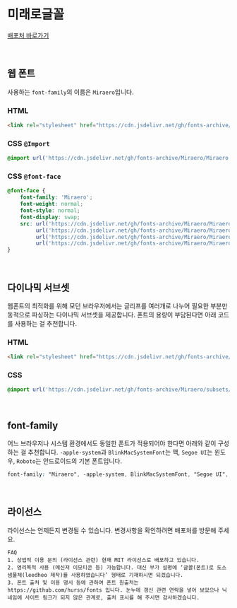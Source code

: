 # 미래로글꼴

[배포처 바로가기](https://github.com/hurss/fonts)

&nbsp;

## 웹 폰트

사용하는 `font-family`의 이름은 `Miraero`입니다.

### HTML

```html
<link rel="stylesheet" href="https://cdn.jsdelivr.net/gh/fonts-archive/Miraero/Miraero.css" type="text/css"/>
```

### CSS `@Import`

```css
@import url('https://cdn.jsdelivr.net/gh/fonts-archive/Miraero/Miraero.css');
```

### CSS `@font-face`

```css
@font-face {
    font-family: 'Miraero';
    font-weight: normal;
    font-style: normal;
    font-display: swap;
    src: url('https://cdn.jsdelivr.net/gh/fonts-archive/Miraero/Miraero.woff2') format('woff2'),
         url('https://cdn.jsdelivr.net/gh/fonts-archive/Miraero/Miraero.woff') format('woff'),
         url('https://cdn.jsdelivr.net/gh/fonts-archive/Miraero/Miraero.otf') format('opentype'),
         url('https://cdn.jsdelivr.net/gh/fonts-archive/Miraero/Miraero.ttf') format('truetype');
}
```

&nbsp;

## 다이나믹 서브셋

웹폰트의 최적화를 위해 모던 브라우저에서는 글리프를 여러개로 나누어 필요한 부분만 동적으로 파싱하는 다이나믹 서브셋을 제공합니다. 폰트의 용량이 부담된다면 아래 코드를 사용하는 걸 추천합니다.

### HTML

```html
<link rel="stylesheet" href="https://cdn.jsdelivr.net/gh/fonts-archive/Miraero/subsets/Miraero-dynamic-subset.css" type="text/css"/>
```

### CSS

```css
@import url('https://cdn.jsdelivr.net/gh/fonts-archive/Miraero/subsets/Miraero-dynamic-subset.css');
```

&nbsp;

## font-family

어느 브라우저나 시스템 환경에서도 동일한 폰트가 적용되어야 한다면 아래와 같이 구성하는 걸 추천합니다. `-apple-system`과 `BlinkMacSystemFont`는 맥, `Segoe UI`는 윈도우, `Roboto`는 안드로이드의 기본 폰트입니다.



```css
font-family: "Miraero", -apple-system, BlinkMacSystemFont, "Segoe UI", Roboto, Oxygen, Ubuntu, Cantarell, "Open Sans", "Helvetica Neue", sans-serif;
```

&nbsp;

## 라이선스

라이선스는 언제든지 변경될 수 있습니다. 변경사항을 확인하려면 배포처를 방문해 주세요.

```
FAQ 
1. 상업적 이용 문의 (라이선스 관련) 현재 MIT 라이선스로 배포하고 있습니다. 
2. 영리목적 사용 (메신저 이모티콘 등) 가능합니다. 대신 부가 설명에 ‘글꼴(폰트)로 도스샘물체(leedheo 제작)를 사용하였습니다’ 형태로 기재하시면 되겠습니다. 
3. 폰트 출처 및 이용 명시 등에 관하여 폰트 원출처는 https://github.com/hurss/fonts 입니다. 눈누에 갱신 관련 연락을 넣어 보았으나 닉네임에 사이트 링크가 되지 않은 관계로, 출처 표시를 해 주시면 감사하겠습니다.
```
